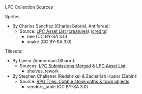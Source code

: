 LPC Collection Sources

Sprites:
- By Charles Sanchez (CharlesGabriel, Antifarea):
  - Source: [LPC Asset List (creatures)](http://lpc.opengameart.org/static/lpc-style-guide/assets.html#creatures) 
([credits](http://lpc.opengameart.org/static/lpc-style-guide/authors.html#authors-chapter))
    - bee (CC BY-SA 3.0)
    - snake (CC BY-SA 3.0)

Tilesets:
- By Lanea Zimmerman (Sharm):
  - Sources: [LPC Submissions Merged](https://opengameart.org/node/79256) & [LPC Asset List](http://lpc.opengameart.org/static/lpc-style-guide/assets.html#building-indoors)
    - shelves_rework
- By Stephen Challener (Redshrike) & Zachariah Husiar (Zabin):
  - Source: [RPG Tiles: Cobble stone paths & town objects](https://opengameart.org/node/14914)
    - vendors_table (CC BY-SA 3.0)
